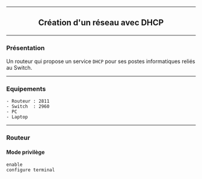 ----------------------------------------------------------------------------------------------------------------------------------
## <p align='center'> Création d'un réseau avec DHCP </p>


----------------------------------------------------------------------------------------------------------------------------------
### Présentation
Un routeur qui propose un service `DHCP` pour ses postes informatiques reliés au Switch. 

----------------------------------------------------------------------------------------------------------------------------------
### Equipements
```
- Routeur : 2811
- Switch  : 2960
- PC
- Laptop
```

----------------------------------------------------------------------------------------------------------------------------------
### Routeur
#### Mode privilège
```
enable
configure terminal
```

